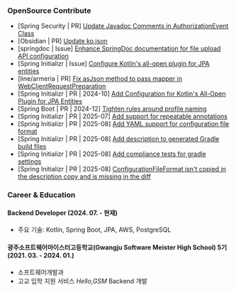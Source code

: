 ### OpenSource Contribute
- [Spring Security | PR] [Update Javadoc Comments in AuthorizationEvent Class](https://github.com/spring-projects/spring-security/pull/14175)
- [Obsidian | PR] [Update ko.json](https://github.com/obsidianmd/obsidian-translations/pull/906)
- [springdoc | Issue] [Enhance SpringDoc documentation for file upload API configuration](https://github.com/springdoc/springdoc.github.io/issues/77)
- [Spring Initializr | Issue] [Configure Kotlin's all-open plugin for JPA entities](https://github.com/spring-io/initializr/issues/1572)
- [line/armeria | PR] [Fix asJson method to pass mapper in WebClientRequestPreparation](https://github.com/line/armeria/pull/5512)
- [Spring Initializr | PR | 2024-10] [Add Configuration for Kotlin's All-Open Plugin for JPA Entities](https://github.com/spring-io/initializr/pull/1576)
- [Spring Boot | PR | 2024-12] [Tighten rules around profile naming](https://github.com/spring-projects/spring-boot/pull/43176)
- [Spring Initializr | PR | 2025-07] [Add support for repeatable annotations](https://github.com/spring-io/initializr/pull/1670)
- [Spring Initializr | PR | 2025-08] [Add YAML support for configuration file format](https://github.com/spring-io/initializr/pull/1682)
- [Spring Initializr | PR | 2025-08] [Add description to generated Gradle build files](https://github.com/spring-io/initializr/pull/1684)
- [Spring Initializr | PR | 2025-08] [Add compliance tests for gradle settings](https://github.com/spring-io/initializr/pull/1685)
- [Spring Initializr | PR | 2025-08] [ConfigurationFileFormat isn't copied in the description copy and is missing in the diff](https://github.com/spring-io/initializr/pull/1693)

### Career & Education
#### Backend Developer (2024. 07. - 현재)  
- 주요 기술: Kotlin, Spring Boot, JPA, AWS, PostgreSQL

#### 광주소프트웨어마이스터고등학교(Gwangju Software Meister High School) 5기 (2021. 03. - 2024. 01.)  
- 소프트웨어개발과
- 고교 입학 지원 서비스 _Hello,GSM_ Backend 개발
